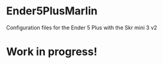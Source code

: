 # Ender5PlusMarlin
Configuration files for the Ender 5 Plus with the Skr mini 3 v2 

# Work in progress! 
